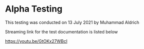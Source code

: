 # Alpha Testing
This testing was conducted on 13 July 2021 by Muhammad Aldrich

Streaming link for the test documentation is listed below

https://youtu.be/GtOKx27WBcI



